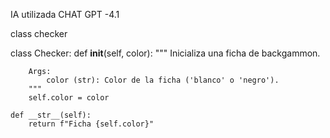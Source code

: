 IA utilizada
CHAT GPT -4.1

class checker

class Checker:
    def __init__(self, color):
        """
        Inicializa una ficha de backgammon.

        Args:
            color (str): Color de la ficha ('blanco' o 'negro').
        """
        self.color = color

    def __str__(self):
        return f"Ficha {self.color}"